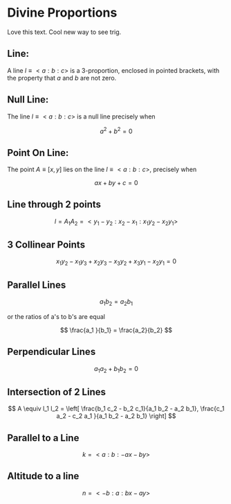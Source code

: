 # Divine Proportions

Love this text. Cool new way to see trig.

## Line:

A line $l\equiv<a:b:c>$ is a 3-proportion, enclosed in pointed brackets, with
the property that $a$ and $b$ are not zero.

## Null Line:

The line $l\equiv <a:b:c>$ is a null line precisely when

$$
a^2 + b^2 = 0
$$

## Point On Line:

The point $A\equiv [x,y]$ lies on the line $l\equiv<a:b:c>$, precisely
when

$$
ax + by + c = 0
$$

## Line through 2 points

$$
l = A_1 A_2 = < y_1 - y_2 : x_2 - x_1 : x_1 y_2 - x_2 y_1  >
$$

## 3 Collinear Points

$$
x_1 y_2 - x_1 y_3 + x_2 y_3 - x_3 y_2 + x_3 y_1 - x_2 y_1 = 0
$$

## Parallel Lines

$$
a_1 b_2 = a_2 b_1
$$

or the ratios of a's to b's are equal

$$
\frac{a_1 }{b_1}  =  \frac{a_2}{b_2}
$$

## Perpendicular Lines

$$
a_1 a_2 + b_1 b_2 = 0
$$

## Intersection of 2 Lines

$$
A \equiv l_1 l_2 = \left[ \frac{b_1 c_2 - b_2 c_1}{a_1 b_2 - a_2 b_1}, \frac{c_1 a_2 - c_2 a_1 }{a_1 b_2 - a_2 b_1}  \right]
$$

## Parallel to a Line

$$
k= <a:b:-ax - by>
$$

## Altitude to a line

$$
n = <-b: a: bx-ay>
$$

